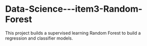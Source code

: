 # Data-Science---item3-Random-Forest
This project builds a supervised learning Random Forest to build a regression and classifier models.
